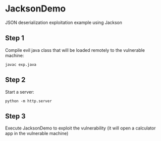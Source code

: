 # JacksonDemo
JSON deserialization exploitation example using Jackson

## Step 1
Compile evil java class that will be loaded remotely to the vulnerable machine:

``` 
javac exp.java
```

## Step 2
Start a server:

``` 
python -m http.server
```

## Step 3
Execute JacksonDemo to exploit the vulnerability (it will open a calculator app in the vulnerable machine)
